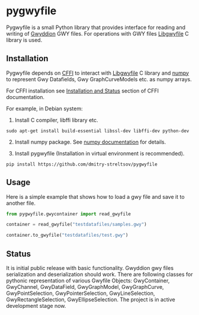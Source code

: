 # pygwyfile
Pygwyfile is a small Python library that provides interface for reading and writing of [Gwyddion](http://gwyddion.net/) GWY files. For operations with GWY files [Libgwyfile](http://libgwyfile.sourceforge.net/) C library is used.

## Installation
Pygwyfile depends on [CFFI](http://cffi.readthedocs.io/en/latest/) to interact with [Libgwyfile](http://libgwyfile.sourceforge.net/) C library and [numpy](http://www.numpy.org/) to represent Gwy Datafields, Gwy GraphCurveModels etc. as numpy arrays.

For CFFI installation see [Installation and Status](http://cffi.readthedocs.io/en/latest/installation.html) section of CFFI documentation.

For example, in Debian system:

1. Install C compiler, libffi library etc. 

```
sudo apt-get install build-essential libssl-dev libffi-dev python-dev
```
2. Install numpy package. See [numpy documentation](https://docs.scipy.org/doc/numpy-1.12.0/user/install.html) for details.

3. Install pygwyfile (Installation in virtual environment is recommended).

```
pip install https://github.com/dmitry-streltsov/pygwyfile
```
## Usage
Here is a simple example that shows how to load a gwy file and save it to another file.

```python
from pygwyfile.gwycontainer import read_gwyfile

container = read_gwyfile("testdatafiles/samples.gwy")

container.to_gwyfile("testdatafiles/test.gwy")
```

## Status
It is initial public release with basic functionality. Gwyddion gwy files serialization and deserialization should work. There are following classes for pythonic representation of various Gwyfile Objects: GwyContainer, GwyChannel, GwyDataField, GwyGraphModel, GwyGraphCurve, GwyPointSelection, GwyPointerSelection, GwyLineSelection, GwyRectangleSelection, GwyEllipseSelection. The project is in active development stage now.
